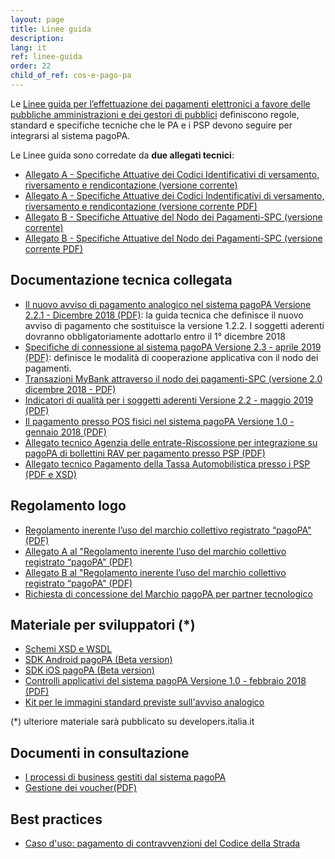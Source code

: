 ```yaml
---
layout: page
title: Linee guida
description: 
lang: it
ref: linee-guida
order: 22
child_of_ref: cos-e-pago-pa
---
```


Le <a href="https://docs.italia.it/italia/pagopa/lg-pagopa-docs/it/stabile/" target="_blank">Linee guida per l’effettuazione dei pagamenti elettronici a favore delle pubbliche amministrazioni e dei gestori di pubblici</a> definiscono regole, standard e specifiche tecniche che le PA e i PSP devono seguire per integrarsi al sistema pagoPA.

Le Linee guida sono corredate da **due allegati tecnici**:
* [Allegato A - Specifiche Attuative dei Codici Identificativi di versamento, riversamento e rendicontazione (versione corrente)](https://docs.italia.it/italia/pagopa/pagopa-codici-docs/it/stabile/)
* [Allegato A - Specifiche Attuative dei Codici Indentificativi di versamento, riversamento e rendicontazione (versione corrente PDF)](https://github.com/italia/lg-pagopa-docs/blob/master/documentazione_tecnica_collegata/allegati_tecnici_linee_guida/Specifiche_Attuative_Pagamenti_1_3_1.pdf)
* [Allegato B - Specifiche Attuative del Nodo dei Pagamenti-SPC (versione corrente)](https://docs.italia.it/italia/pagopa/pagopa-specifichepagamenti-docs/it/stabile/)
* [Allegato B - Specifiche Attuative del Nodo dei Pagamenti-SPC (versione corrente PDF)](https://github.com/italia/lg-pagopa-docs/blob/master/documentazione_tecnica_collegata/allegati_tecnici_linee_guida/SANP_2.2.4_DocumentoCompleto.pdf)

## Documentazione tecnica collegata
* [Il nuovo avviso di pagamento analogico nel sistema pagoPA Versione 2.2.1 - Dicembre 2018 (PDF)](https://github.com/italia/lg-pagopa-docs/blob/master/documentazione_tecnica_collegata/documentazione_collegata/guidatecnica_avvisoanalogico_v2.2.1_con_alleg.pdf): la guida tecnica che definisce il nuovo avviso di pagamento che sostituisce la versione 1.2.2. I soggetti aderenti dovranno obbligatoriamente adottarlo entro il 1° dicembre 2018
* [Specifiche di connessione al sistema pagoPA Versione 2.3 - aprile 2019 (PDF)](https://github.com/italia/lg-pagopa-docs/blob/master/documentazione_tecnica_collegata/documentazione_collegata/Sistema_pagoPA_-_Specifiche%20connessione_2.3.pdf): definisce le modalità di cooperazione applicativa con il nodo dei pagamenti.
* [Transazioni MyBank attraverso il nodo dei pagamenti-SPC (versione 2.0 dicembre 2018 - PDF)](https://github.com/italia/lg-pagopa-docs/blob/master/documentazione_tecnica_collegata/documentazione_collegata/specifiche_attuative_nodo_transazioni_mybank_v_2_rev.pdf)
* [Indicatori di qualità per i soggetti aderenti Versione 2.2 - maggio 2019 (PDF)](https://github.com/italia/lg-pagopa-docs/blob/master/documentazione_tecnica_collegata/documentazione_collegata/SLA_aderente_2.2.pdf)
* [Il pagamento presso POS fisici nel sistema pagoPA Versione 1.0 - gennaio 2018 (PDF)](https://github.com/italia/lg-pagopa-docs/blob/master/documentazione_tecnica_collegata/documentazione_collegata/pagamentopressoposfisici_v_1_0.pdf)
* [Allegato tecnico Agenzia delle entrate-Riscossione per integrazione su pagoPA di bollettini RAV per pagamento presso PSP (PDF)](https://github.com/italia/lg-pagopa-docs/blob/master/documentazione_tecnica_collegata/documentazione_collegata/agengiaentraterisc_rav_psp.pdf)
* [Allegato tecnico Pagamento della Tassa Automobilistica presso i PSP (PDF e XSD)](https://github.com/italia/lg-pagopa-docs/blob/master/documentazione_tecnica_collegata/documentazione_collegata/bollo_auto_mod_4_0.zip)

## Regolamento logo
* [Regolamento inerente l’uso del marchio collettivo registrato “pagoPA" (PDF)](https://github.com/italia/lg-pagopa-docs/blob/master/documentazione_tecnica_collegata/regolamento_logo/regolamento_uso_marchio_pagopa_2018_0_0.pdf)
* [Allegato A al "Regolamento inerente l’uso del marchio collettivo registrato “pagoPA" (PDF)](https://github.com/italia/lg-pagopa-docs/blob/master/documentazione_tecnica_collegata/regolamento_logo/all_a_brandguidelines_0_0.pdf)
* [Allegato B al "Regolamento inerente l’uso del marchio collettivo registrato “pagoPA" (PDF)](https://github.com/italia/lg-pagopa-docs/blob/master/documentazione_tecnica_collegata/regolamento_logo/brandguidelines_v_2_1.pdf)
* [Richiesta di concessione del Marchio pagoPA per partner tecnologico](https://github.com/italia/lg-pagopa-docs/blob/master/documentazione_tecnica_collegata/regolamento_logo/richiesta_concessione_in_uso_marchio_pagopa_per_partner_tecnologico.pdf)

## Materiale per sviluppatori (*)
* [Schemi XSD e WSDL](https://github.com/italia/pagopa-specifichepagamenti-schemi)
* [SDK Android pagoPA (Beta version)](https://github.com/italia/pagopa-android-example)
* [SDK iOS pagoPA (Beta version)](https://github.com/italia/pagopa-ios-example)
* [Controlli applicativi del sistema pagoPA Versione 1.0 - febbraio 2018 (PDF)](https://github.com/italia/lg-pagopa-docs/blob/master/documentazione_tecnica_collegata/materiale_sviluppatori/elenco_controlli_nodo_2_1_new.pdf)
* [Kit per le immagini standard previste sull'avviso analogico](https://github.com/italia/lg-pagopa-docs/blob/master/documentazione_tecnica_collegata/materiale_sviluppatori/avviso-pagopa-assets.zip)

(*) ulteriore materiale sarà pubblicato su developers.italia.it

## Documenti in consultazione
* [I processi di business gestiti dal sistema pagoPA](https://github.com/italia/lg-pagopa-docs/blob/master/documentazione_tecnica_collegata/best_practices/pagopa_business_processes_v1.0.pdf)
* [Gestione dei voucher(PDF)](https://github.com/italia/lg-pagopa-docs/blob/master/documentazione_tecnica_collegata/best_practices/pagopa_gestione_codice_promozionale_v0.6.pdf)

## Best practices
* [Caso d'uso: pagamento di contravvenzioni del Codice della Strada](https://github.com/italia/lg-pagopa-docs/blob/master/documentazione_tecnica_collegata/best_practices/multe_con_preavviso_agid.pdf)



